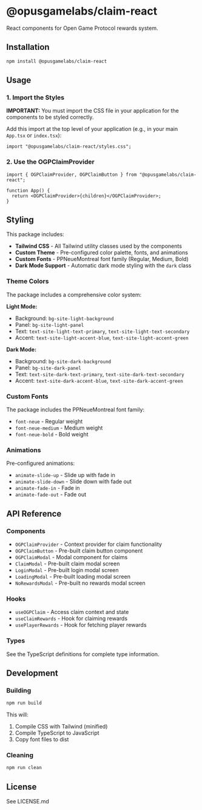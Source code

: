 # @opusgamelabs/claim-react

React components for Open Game Protocol rewards system.

## Installation

```bash
npm install @opusgamelabs/claim-react
```

## Usage

### 1. Import the Styles

**IMPORTANT:** You must import the CSS file in your application for the components to be styled correctly.

Add this import at the top level of your application (e.g., in your main `App.tsx` or `index.tsx`):

```tsx
import "@opusgamelabs/claim-react/styles.css";
```

### 2. Use the OGPClaimProvider

```tsx
import { OGPClaimProvider, OGPClaimButton } from "@opusgamelabs/claim-react";

function App() {
  return <OGPClaimProvider>{children}</OGPClaimProvider>;
}
```

## Styling

This package includes:

- **Tailwind CSS** - All Tailwind utility classes used by the components
- **Custom Theme** - Pre-configured color palette, fonts, and animations
- **Custom Fonts** - PPNeueMontreal font family (Regular, Medium, Bold)
- **Dark Mode Support** - Automatic dark mode styling with the `dark` class

### Theme Colors

The package includes a comprehensive color system:

**Light Mode:**

- Background: `bg-site-light-background`
- Panel: `bg-site-light-panel`
- Text: `text-site-light-text-primary`, `text-site-light-text-secondary`
- Accent: `text-site-light-accent-blue`, `text-site-light-accent-green`

**Dark Mode:**

- Background: `bg-site-dark-background`
- Panel: `bg-site-dark-panel`
- Text: `text-site-dark-text-primary`, `text-site-dark-text-secondary`
- Accent: `text-site-dark-accent-blue`, `text-site-dark-accent-green`

### Custom Fonts

The package includes the PPNeueMontreal font family:

- `font-neue` - Regular weight
- `font-neue-medium` - Medium weight
- `font-neue-bold` - Bold weight

### Animations

Pre-configured animations:

- `animate-slide-up` - Slide up with fade in
- `animate-slide-down` - Slide down with fade out
- `animate-fade-in` - Fade in
- `animate-fade-out` - Fade out

## API Reference

### Components

- `OGPClaimProvider` - Context provider for claim functionality
- `OGPClaimButton` - Pre-built claim button component
- `OGPClaimModal` - Modal component for claims
- `ClaimModal` - Pre-built claim modal screen
- `LoginModal` - Pre-built login modal screen
- `LoadingModal` - Pre-built loading modal screen
- `NoRewardsModal` - Pre-built no rewards modal screen

### Hooks

- `useOGPClaim` - Access claim context and state
- `useClaimRewards` - Hook for claiming rewards
- `usePlayerRewards` - Hook for fetching player rewards

### Types

See the TypeScript definitions for complete type information.

## Development

### Building

```bash
npm run build
```

This will:

1. Compile CSS with Tailwind (minified)
2. Compile TypeScript to JavaScript
3. Copy font files to dist

### Cleaning

```bash
npm run clean
```

## License

See LICENSE.md
